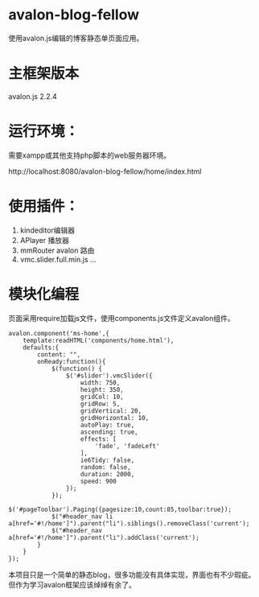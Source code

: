 # avalon-blog-fellow
使用avalon.js编辑的博客静态单页面应用。

# 主框架版本
  avalon.js  2.2.4

# 运行环境：
  需要xampp或其他支持php脚本的web服务器环境。
  
  http://localhost:8080/avalon-blog-fellow/home/index.html

# 使用插件：
  1. kindeditor编辑器
  2. APlayer 播放器
  3. mmRouter avalon 路由
  4. vmc.slider.full.min.js
  ...
  
# 模块化编程
  页面采用require加载js文件，使用components.js文件定义avalon组件。
  
    avalon.component('ms-home',{
        template:readHTML('components/home.html'),
        defaults:{
            content: "",
            onReady:function(){
                $(function() {
                    $('#slider').vmcSlider({
                        width: 750,
                        height: 350,
                        gridCol: 10,
                        gridRow: 5,
                        gridVertical: 20,
                        gridHorizontal: 10,
                        autoPlay: true,
                        ascending: true,
                        effects: [
                            'fade', 'fadeLeft'
                        ],
                        ie6Tidy: false,
                        random: false,
                        duration: 2000,
                        speed: 900
                    });
                });
                $('#pageToolbar').Paging({pagesize:10,count:85,toolbar:true});
                $("#header_nav li a[href='#!/home']").parent("li").siblings().removeClass('current');
                $("#header_nav a[href='#!/home']").parent("li").addClass('current');
            }
        }
    });

本项目只是一个简单的静态blog，很多功能没有具体实现，界面也有不少瑕疵。但作为学习avalon框架应该绰绰有余了。
